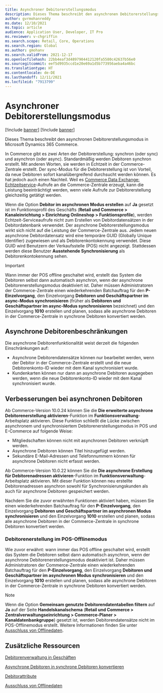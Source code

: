 ```yaml
---
title: Asynchroner Debitorerstellungsmodus
description: Dieses Thema beschreibt den asynchronen Debitorerstellungsmodus in Microsoft Dynamics 365 Commerce.
author: gvrmohanreddy
ms.date: 12/10/2021
ms.topic: article
audience: Application User, Developer, IT Pro
ms.reviewer: v-chgriffin
ms.search.scope: Retail, Core, Operations
ms.search.region: Global
ms.author: gmohanv
ms.search.validFrom: 2021-12-17
ms.openlocfilehash: 22bb4eaf3d4897904412120fa5580c42637b56e0
ms.sourcegitcommit: eef5d9935ccd1e20e69a1d5b773956aeba4a46bc
ms.translationtype: HT
ms.contentlocale: de-DE
ms.lasthandoff: 12/11/2021
ms.locfileid: "7913799"
---
```

# <a name="asynchronous-customer-creation-mode"></a>Asynchroner Debitorerstellungsmodus

[!include [banner](includes/banner.md)]
[!include [banner](includes/preview-banner.md)]

Dieses Thema beschreibt den asynchronen Debitorerstellungsmodus in Microsoft Dynamics 365 Commerce.

In Commerce gibt es zwei Arten der Debitorerstellung: synchron (oder sync) und asynchron (oder async). Standardmäßig werden Debitoren synchron erstellt. Mit anderen Worten, sie werden in Echtzeit in der Commerce-Zentrale erstellt. Der sync-Modus für die Debitorerstellung ist von Vorteil, da neue Debitoren sofort kanalübergreifend durchsucht werden können. Es hat jedoch auch einen Nachteil. Weil es [Commerce Data Exchange: Echtzeitservice](dev-itpro/define-retail-channel-communications-cdx.md#realtime-service)-Aufrufe an die Commerce-Zentrale erzeugt, kann die Leistung beeinträchtigt werden, wenn viele Aufrufe zur Debitorerstellung gleichzeitig getätigt werden.

Wenn die Option **Debitor im asynchronen Modus erstellen** auf **Ja** gesetzt ist im Funktionsprofil des Geschäfts (**Retail und Commerce \> Kanaleinrichtung \> Einrichtung Onlineshop \> Funktionsprofile**), werden Echtzeit-Serviceaufrufe nicht zum Erstellen von Debitordatensätzen in der Debitordatenbank verwendet. Der asynchrone Debitorerstellungsmodus wirkt sich nicht auf die Leistung der Commerce-Zentrale aus. Jedem neuen asynchrone Debitordatensatz wird eine temporäre GUID (Globally Unique Identifier) zugewiesen und als Debitorenkontokennung verwendet. Diese GUID wird Benutzern der Verkaufsstelle (POS) nicht angezeigt. Stattdessen werden diese Benutzer **Ausstehende Synchronisierung** als Debitorenkontokennung sehen.

> [!IMPORTANT]
> Wann immer der POS offline geschaltet wird, erstellt das System die Debitoren selbst dann automatisch asynchron, wenn der asynchrone Debitorenerstellungsmodus deaktiviert ist. Daher müssen Administratoren der Commerce-Zentrale einen wiederkehrenden Batchauftrag für den **P-Einzelvorgang**, den Einzelvorgang **Debitoren und Geschäftspartner im async-Modus synchronisieren** (früher als **Debitoren und Geschäftspartner im async-Modus synchronisieren** bezeichnet) und den Einzelvorgang **1010** erstellen und planen, sodass alle asynchrone Debitoren in der Commerce-Zentrale in synchrone Debitoren konvertiert werden.

## <a name="async-customer-limitations"></a>Asynchrone Debitorenbeschränkungen

Die asynchrone Debitorenfunktionalität weist derzeit die folgenden Einschränkungen auf:

- Asynchrone Debitorendatensätze können nur bearbeitet werden, wenn der Debitor in der Commerce-Zentrale erstellt und die neue Debitorenkonto-ID wieder mit dem Kanal synchronisiert wurde.
- Kundenkarten können nur dann an asynchrone Debitoren ausgegeben werden, wenn die neue Debitorenkonto-ID wieder mit dem Kanal synchronisiert wurde.

## <a name="async-customer-enhancements"></a>Verbesserungen bei asynchronen Debitoren

Ab Commerce-Version 10.0.24 können Sie die **Die erweiterte asynchrone Debitorenerstellung aktivieren**-Funktion im **Funktionsverwaltung**-Arbeitsplatz aktivieren. Diese Funktion schließt die Lücke zwischen asynchronem und synchronisiertem Debitorenerstellungsmodus in POS und E-Commerce auf folgende Weise:

- Mitgliedschaften können nicht mit asynchronen Debitoren verknüpft werden.
- Asynchrone Debitoren können Titel hinzugefügt werden.
- Sekundäre E-Mail-Adressen und Telefonnummern können für asynchrone Debitoren nicht erfasst werden.

Ab Commerce-Version 10.0.22 können Sie die **Die asynchrone Erstellung für Debitorenadressen aktivieren**-Funktion im **Funktionsverwaltung**-Arbeitsplatz aktivieren. Mit dieser Funktion können neu erstellte Debitorenadressen asynchron sowohl für Synchronisierungskunden als auch für asynchrone Debitoren gespeichert werden.

Nachdem Sie die zuvor erwähnten Funktionen aktiviert haben, müssen Sie einen wiederkehrenden Batchauftrag für den **P-Einzelvorgang**, den Einzelvorgang **Debitoren und Geschäftspartner im asynchronen Modus synchronisieren** und den Einzelvorgang **1010** erstellen und planen, sodass alle asynchrone Debitoren in der Commerce-Zentrale in synchrone Debitoren konvertiert werden.

### <a name="customer-creation-in-pos-offline-mode"></a>Debitorenerstellung im POS-Offlinemodus

Wie zuvor erwähnt: wann immer das POS offline geschaltet wird, erstellt das System die Debitoren selbst dann automatisch asynchron, wenn der asynchrone Debitorenerstellungsmodus deaktiviert ist. Daher müssen Administratoren der Commerce-Zentrale einen wiederkehrenden Batchauftrag für den **P-Einzelvorgang**, den Einzelvorgang **Debitoren und Geschäftspartner im asynchronen Modus synchronisieren** und den Einzelvorgang **1010** erstellen und planen, sodass alle asynchrone Debitoren in der Commerce-Zentrale in synchrone Debitoren konvertiert werden.

> [!NOTE]
> Wenn die Option **Gemeinsam genutzte Debitorendatentabellen filtern** auf **Ja** auf der Seite **Handelskanalschema** (**Retail und Commerce \> Zentralverwaltungseinrichtung \> Commerce-Planer \> Kanaldatenbankgruppe**) gesetzt ist, werden Debitorendatensätze nicht im POS-Offlinemodus erstellt. Weitere Informationen finden Sie unter [Ausschluss von Offlinedaten](dev-itpro/implementation-considerations-cdx.md#offline-data-exclusion).

## <a name="additional-resources"></a>Zusätzliche Ressourcen

[Debitorenverwaltung in Geschäften](customer-mgmt-stores.md)

[Asynchrone Debitoren in synchrone Debitoren konvertieren](convert-async-to-sync.md)

[Debitorattribute](dev-itpro/customer-attributes.md)

[Ausschluss von Offlinedaten](dev-itpro/implementation-considerations-cdx.md#offline-data-exclusion)
